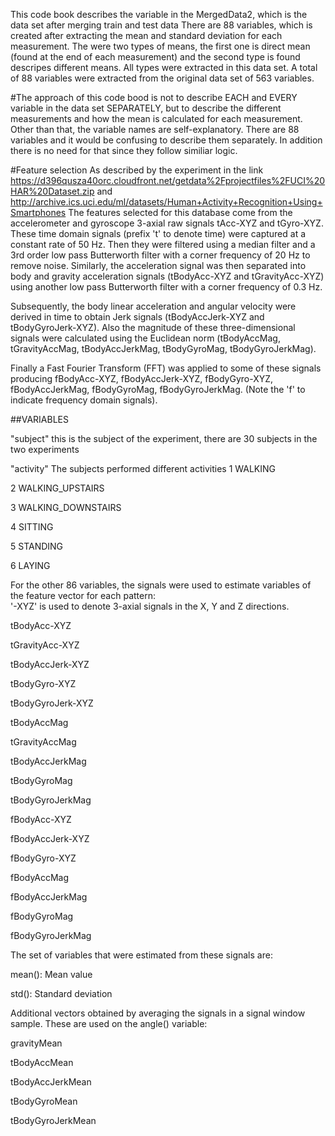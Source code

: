 This code book describes the variable in the MergedData2, which is the data set after merging train and test data
There are 88 variables, which is created after extracting the mean and standard deviation for each measurement. 
The were two types of means, the first one is direct mean (found at the end of each measurement) and the second type is found 
descripes different means. All types were extracted in this data set.
A total of 88 variables were extracted from the original data set of 563 variables.

#The approach of this code bood is not to describe EACH and EVERY variable in the data set SEPARATELY, 
but to describe the different measurements and how the mean is calculated for each measurement. Other than that, the variable names are self-explanatory. There are 88 variables and it would be confusing to describe them separately. In addition there is no need for that since they follow similiar logic. 


#Feature selection
As described by the experiment in the link https://d396qusza40orc.cloudfront.net/getdata%2Fprojectfiles%2FUCI%20HAR%20Dataset.zip  and http://archive.ics.uci.edu/ml/datasets/Human+Activity+Recognition+Using+Smartphones 
The features selected for this database come from the accelerometer and gyroscope 3-axial raw signals tAcc-XYZ and tGyro-XYZ. These time domain signals (prefix 't' to denote time) were captured at a constant rate of 50 Hz. Then they were filtered using a median filter and a 3rd order low pass Butterworth filter with a corner frequency of 20 Hz to remove noise. Similarly, the acceleration signal was then separated into body and gravity acceleration signals (tBodyAcc-XYZ and tGravityAcc-XYZ) using another low pass Butterworth filter with a corner frequency of 0.3 Hz. 

Subsequently, the body linear acceleration and angular velocity were derived in time to obtain Jerk signals (tBodyAccJerk-XYZ and tBodyGyroJerk-XYZ). Also the magnitude of these three-dimensional signals were calculated using the Euclidean norm (tBodyAccMag, tGravityAccMag, tBodyAccJerkMag, tBodyGyroMag, tBodyGyroJerkMag). 

Finally a Fast Fourier Transform (FFT) was applied to some of these signals producing fBodyAcc-XYZ, fBodyAccJerk-XYZ, fBodyGyro-XYZ, fBodyAccJerkMag, fBodyGyroMag, fBodyGyroJerkMag. (Note the 'f' to indicate frequency domain signals). 


##VARIABLES

"subject"
this is the subject of the experiment, there are 30 subjects in the two experiments

"activity"
The subjects performed different activities 
1 WALKING

2 WALKING_UPSTAIRS

3 WALKING_DOWNSTAIRS

4 SITTING

5 STANDING

6 LAYING

For the other 86 variables, the signals were used to estimate variables of the feature vector for each pattern:  
'-XYZ' is used to denote 3-axial signals in the X, Y and Z directions.

tBodyAcc-XYZ

tGravityAcc-XYZ

tBodyAccJerk-XYZ

tBodyGyro-XYZ

tBodyGyroJerk-XYZ

tBodyAccMag

tGravityAccMag

tBodyAccJerkMag

tBodyGyroMag

tBodyGyroJerkMag

fBodyAcc-XYZ

fBodyAccJerk-XYZ

fBodyGyro-XYZ

fBodyAccMag

fBodyAccJerkMag

fBodyGyroMag

fBodyGyroJerkMag


The set of variables that were estimated from these signals are: 

mean(): Mean value

std(): Standard deviation

Additional vectors obtained by averaging the signals in a signal window sample. These are used on the angle() variable:

gravityMean

tBodyAccMean

tBodyAccJerkMean

tBodyGyroMean

tBodyGyroJerkMean


